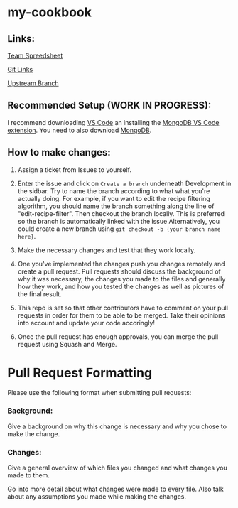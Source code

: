 # my-cookbook

## Links:

[Team Spreedsheet](https://docs.google.com/spreadsheets/d/1hKtgQ5t0tkRawq-LUhJB8PN4NPBmyvGZ9104j4OYsQo/edit?usp=sharing)

[Git Links](https://docs.google.com/document/d/1Rm4ZFx0NWglbLO_My3vsZ5UCj4ztsCsujRUsgrwh-kU/edit?usp=sharing)

[Upstream Branch](https://www.geeksforgeeks.org/how-to-set-upstream-branch-on-git/?fbclid=IwAR0PjfBpXNjg3K_D7IT08zvWw8_NOCrEwjn_TthBTHSYhwMyWatcxDCUgV8#)

## Recommended Setup (WORK IN PROGRESS):

I recommend downloading [VS Code](https://code.visualstudio.com/) an installing the [MongoDB VS Code extension](https://marketplace.visualstudio.com/items?itemName=mongodb.mongodb-vscode). You need to also download [MongoDB](https://www.mongodb.com/docs/manual/tutorial/install-mongodb-on-os-x/).

## How to make changes:

1. Assign a ticket from Issues to yourself.

2. Enter the issue and click on `Create a branch` underneath Development in the sidbar. Try to name the branch according to what what you're actually doing. For example, if you want to edit the recipe filtering algorithm, you should name the branch something along the line of "edit-recipe-filter". Then checkout the branch locally. This is preferred so the branch is automatically linked with the issue Alternatively, you could create a new branch using `git checkout -b {your branch name here}`.

3. Make the necessary changes and test that they work locally.

4. One you've implemented the changes push you changes remotely and create a pull request.
   Pull requests should discuss the background of why it was necessary, the changes you made to the files and generally how they work, and how you tested the changes as well as pictures of the final result.

5. This repo is set so that other contributors have to comment on your pull requests in order for them to be able to be merged. Take their opinions into account and update your code accoringly!

6. Once the pull request has enough approvals, you can merge the pull request using Squash and Merge.

# Pull Request Formatting

Please use the following format when submitting pull requests:

### **Background:**

Give a background on why this change is necessary and why you chose to make the change.

### **Changes:**

Give a general overview of which files you changed and what changes you made to them.

Go into more detail about what changes were made to every file. Also talk about any assumptions you made while making the changes.
